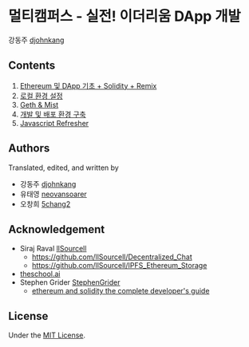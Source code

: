 # 멀티캠퍼스 - 실전! 이더리움 DApp 개발
강동주 [djohnkang](https://github.com/djohnkang)

## Contents
1. [Ethereum 및 DApp 기초 + Solidity + Remix](DApp_1_basic.md)
2. [로컬 환경 설정](DApp_2_env.md)
3. [Geth & Mist](DApp_3_geth_and_mist.md)
4. [개발 및 배포 환경 구축](DApp_4_dev.md)
5. [Javascript Refresher](DApp_5_javascript_refresher.md)

## Authors
Translated, edited, and written by
- 강동주 [djohnkang](https://github.com/djohnkang)
- 유태영 [neovansoarer](https://github.com/neovansoarer)
- 오창희 [5chang2](https://github.com/5chang2)

## Acknowledgement
- Siraj Raval [llSourcell](https://github.com/llSourcell)
  - https://github.com/llSourcell/Decentralized_Chat
  - https://github.com/llSourcell/IPFS_Ethereum_Storage
- [theschool.ai](http://theschool.ai)
- Stephen Grider [StephenGrider](https://github.com/StephenGrider)
  - [ethereum and solidity the complete developer's guide](https://www.udemy.com/ethereum-and-solidity-the-complete-developers-guide/learn/v4/t/lecture/9025578?start=1)

## License
Under the [MIT License](https://opensource.org/licenses/MIT).
